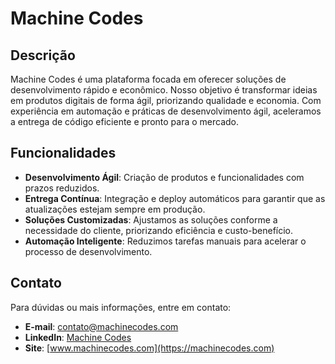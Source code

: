 # Machine Codes

## Descrição

Machine Codes é uma plataforma focada em oferecer soluções de desenvolvimento rápido e econômico. Nosso objetivo é transformar ideias em produtos digitais de forma ágil, priorizando qualidade e economia. Com experiência em automação e práticas de desenvolvimento ágil, aceleramos a entrega de código eficiente e pronto para o mercado.

## Funcionalidades

- **Desenvolvimento Ágil**: Criação de produtos e funcionalidades com prazos reduzidos.
- **Entrega Contínua**: Integração e deploy automáticos para garantir que as atualizações estejam sempre em produção.
- **Soluções Customizadas**: Ajustamos as soluções conforme a necessidade do cliente, priorizando eficiência e custo-benefício.
- **Automação Inteligente**: Reduzimos tarefas manuais para acelerar o processo de desenvolvimento.

## Contato

Para dúvidas ou mais informações, entre em contato:

- **E-mail**: contato@machinecodes.com
- **LinkedIn**: [Machine Codes](https://linkedin.com/company/machinecodes)
- **Site**: [www.machinecodes.com](https://machinecodes.com)
